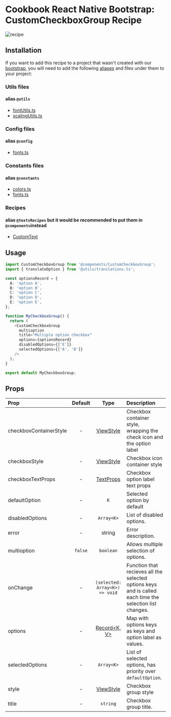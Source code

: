 # Cookbook React Native Bootstrap: CustomCheckboxGroup Recipe

![recipe](https://raw.githubusercontent.com/Wolox/frontend-cookbook/master/cookbook-react-native/recipes/checkboxes/custom-checkbox-group/recipe.gif)

## Installation

If you want to add this recipe to a project that wasn't created with our [bootstrap](https://github.com/Wolox/wolmo-bootstrap-react-native), you will need to add the following [aliases](https://github.com/tleunen/babel-plugin-module-resolver#readme) and files under them to your project:

### Utils files
#### alias `@utils`

* [fontUtils.ts](https://github.com/Wolox/wolmo-bootstrap-react-native/blob/master/generators/app/templates/src/utils/fontUtils.ts)
* [scalingUtils.ts](https://github.com/Wolox/wolmo-bootstrap-react-native/blob/master/generators/app/templates/src/utils/scalingUtils.ts)

### Config files
#### alias `@config`

* [fonts.ts](https://github.com/Wolox/wolmo-bootstrap-react-native/blob/master/generators/app/templates/src/config/fonts.ts)

### Constants files
#### alias `@constants`

* [colors.ts](https://github.com/Wolox/wolmo-bootstrap-react-native/blob/master/generators/app/templates/src/constants/colors.ts)
* [fonts.ts](https://github.com/Wolox/wolmo-bootstrap-react-native/blob/master/generators/app/templates/src/config/fonts.ts)

### Recipes
#### alias `@textsRecipes` but it would be recommended to put them in `@components`instead

* [CustomText](https://github.com/Wolox/frontend-cookbook/master/cookbook-react-native/recipes/texts/custom-text#readme)


## Usage

``` ts
import CustomCheckboxGroup from '@components/CustomCheckboxGroup';
import { translateOption } from '@utils/translations.ts';

const optionsRecord = {
  A: 'option A',
  B: 'option B',
  C: 'option C',
  D: 'option D',
  E: 'option E',
};

function MyCheckboxGroup() {
  return (
    <CustomCheckboxGroup
      multioption
      title="Multiple option checkbox"
      options={optionsRecord}
      disabledOptions={['E']}
      selectedOptions={['A', 'B']}
    />
  );
}

export default MyCheckboxGroup;
```

## Props<K entends React.Key = string, V = string>

| Prop  | Default  | Type | Description |
| :------------ |:---------------:| :---------------:| :-----|
| checkboxContainerStyle | - | [ViewStyle](https://reactnative.dev/docs/view-style-props) | Checkbox container style, wrapping the check icon and the option label |
| checkboxStyle | - | [ViewStyle](https://reactnative.dev/docs/view-style-props) | Checkbox icon container style |
| checkboxTextProps | - | [TextProps](https://reactnative.dev/docs/text#props) | Checkbox option label text props |
| defaultOption | - | `K` | Selected option by default |
| disabledOptions | - | `Array<K>` | List of disabled options. |
| error | - | string | Error description. |
| multioption | `false` | `boolean` | Allows multiple selection of options. |
| onChange | - | `(selected: Array<K>) => void`| Function that recieves all the selected options keys and is called each time the selection list changes. |
| options | - | [Record<K, V>](https://www.typescriptlang.org/docs/handbook/utility-types.html#recordkt) | Map with options keys as keys and option label as values. |
| selectedOptions | - | `Array<K>`| List of selected options, has priority over `defaultOption`.
| style | - | [ViewStyle](https://reactnative.dev/docs/view-style-props) | Checkbox group style |
| title | - | `string` | Checkbox group title. |
